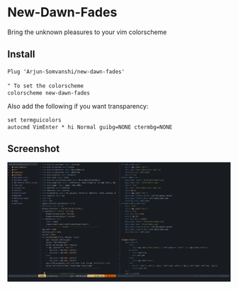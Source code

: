 # New-Dawn-Fades
Bring the unknown pleasures to your vim colorscheme 


## Install

```vim
Plug 'Arjun-Somvanshi/new-dawn-fades'

" To set the colorscheme
colorscheme new-dawn-fades
```

Also add the following if you want transparency:
```vim
set termguicolors
autocmd VimEnter * hi Normal guibg=NONE ctermbg=NONE
```

## Screenshot
![Screenshot](static/screenshot.png?raw=true "New Dawn Fades Colorscheme")

